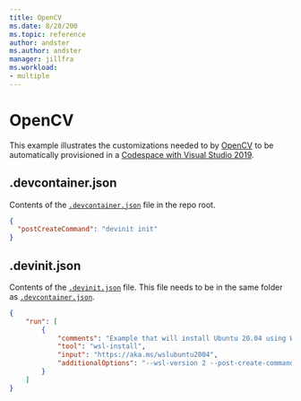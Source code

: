 ```yaml
---
title: OpenCV
ms.date: 8/28/200
ms.topic: reference
author: andster
ms.author: andster
manager: jillfra
ms.workload:
- multiple
---
```

# OpenCV

This example illustrates the customizations needed to by [OpenCV](https://github.com/opencv/opencv) to be automatically provisioned in a [Codespace with Visual Studio 2019](https://docs.microsoft.com/en-us/visualstudio/codespaces/quickstarts/vs).

## .devcontainer.json

Contents of the [`.devcontainer.json`]() file in the repo root.

```json
{
  "postCreateCommand": "devinit init"
}
```

## .devinit.json

Contents of the [`.devinit.json`]() file. This file needs to be in the same folder as [`.devcontainer.json`]().

```json
{
    "run": [
        {
            "comments": "Example that will install Ubuntu 20.04 using WSL2, and configure it with various packages.",
            "tool": "wsl-install",
            "input": "https://aka.ms/wslubuntu2004",
            "additionalOptions": "--wsl-version 2 --post-create-command 'apt-get update && apt-get install g++ gcc g++-9 gcc-9 cmake gdb ninja-build zip rsync -y'"
        }
    ]
}
```